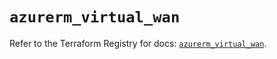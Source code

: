 # `azurerm_virtual_wan`

Refer to the Terraform Registry for docs: [`azurerm_virtual_wan`](https://registry.terraform.io/providers/hashicorp/azurerm/3.98.0/docs/resources/virtual_wan).
